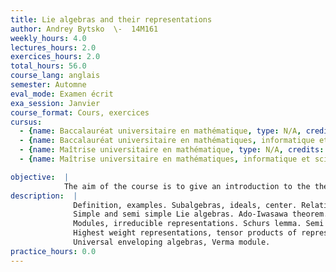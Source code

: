 ```yaml
---
title: Lie algebras and their representations
author: Andrey Bytsko  \-  14M161
weekly_hours: 4.0
lectures_hours: 2.0
exercices_hours: 2.0
total_hours: 56.0
course_lang: anglais
semester: Automne
eval_mode: Examen écrit
exa_session: Janvier
course_format: Cours, exercices
cursus:
  - {name: Baccalauréat universitaire en mathématique, type: N/A, credits: \-}
  - {name: Baccalauréat universitaire en mathématiques, informatique et sciences numériques, type: N/A, credits: \-}
  - {name: Maîtrise universitaire en mathématique, type: N/A, credits: \-}
  - {name: Maîtrise universitaire en mathématiques, informatique et sciences numériques, type: N/A, credits: \-}

objective:  |
            The aim of the course is to give an introduction to the theory of Lie algebras.
description:  |
              Definition, examples. Subalgebras, ideals, center. Relation between Lie groups and Lie algebras.
              Simple and semi simple Lie algebras. Ado-Iwasawa theorem. Representations, the adjoint representation.
              Modules, irreducible representations. Schurs lemma. Semi simple modules, Weyls theorem.
              Highest weight representations, tensor products of representations, characters.
              Universal enveloping algebras, Verma module.
practice_hours: 0.0
---
```

